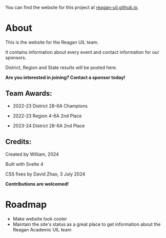 You can find the website for this project at
[reagan-uil.github.io](https://reagan-uil.github.io).

# About

This is the website for the Reagan UIL team.

It contains information about every event and contact information for our sponsors.

District, Region and State results will be posted here.

**Are you interested in joining? Contact a sponsor today!**

## Team Awards:

- 2022-23 District 28-6A Champions

- 2022-23 Region 4-6A 2nd Place

- 2023-24 District 28-6A 2nd Place

## Credits:

Created by William, 2024

Built with Svelte 4

CSS fixes by David Zhao, 3 July 2024

**Contributions are welcomed!**

# Roadmap

- Make website look cooler
- Maintain the site's status as a great place to get information about the Reagan Academic UIL team
